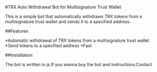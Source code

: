 #TRX Auto Withdrawal Bot for Multisignature Trust Wallet

This is a simple bot that automatically withdraws TRX tokens from a multisignature trust wallet and sends it to a specified address.

##Features

*Automatic withdrawal of TRX tokens from a multisignature trust wallet
*Send tokens to a specified address
*Fast

##Installation

The bot is written in js.If you wanna buy the bot
and instructions.Contact
